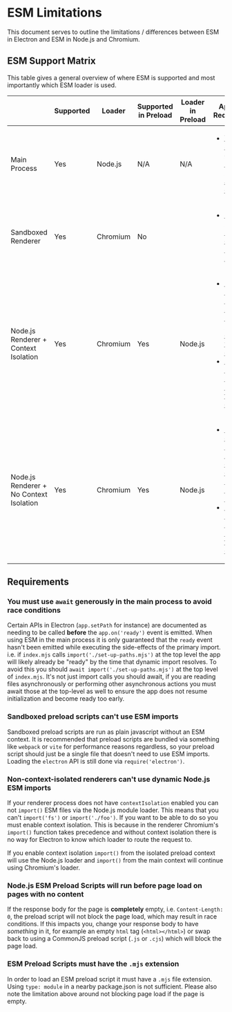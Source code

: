 # ESM Limitations

This document serves to outline the limitations / differences between ESM in Electron and ESM in Node.js and Chromium.

## ESM Support Matrix

This table gives a general overview of where ESM is supported and most importantly which ESM loader is used.

| | Supported | Loader | Supported in Preload | Loader in Preload | Applicable Requirements |
|-|-|-|-|-|-|
| Main Process | Yes | Node.js | N/A | N/A | <ul><li> [You must `await` generously in the main process to avoid race conditions](foo) </li></ul> |
| Sandboxed Renderer | Yes | Chromium | No | | <ul><li> [Sandboxed preload scripts can't use ESM imports](thing) </li></ul> |
| Node.js Renderer + Context Isolation | Yes | Chromium | Yes | Node.js | <ul><li> [Node.js ESM Preload Scripts will run after page load on pages with no content](thingy) </li> <li>[ESM Preload Scripts must have the `.mjs` extension](other)</li></ul> |
| Node.js Renderer + No Context Isolation | Yes | Chromium | Yes | Node.js | <ul><li> [Non-context-isolated renderers can't use dynamic Node.js ESM imports](bar) </li> <li>[ESM Preload Scripts must have the `.mjs` extension](other)</li></ul> |

## Requirements

### You must use `await` generously in the main process to avoid race conditions

Certain APIs in Electron (`app.setPath` for instance) are documented as needing to be called **before** the `app.on('ready')` event is emitted.  When using ESM in the main process it is only guaranteed that the `ready` event hasn't been emitted while executing the side-effects of the primary import.  i.e. if `index.mjs` calls `import('./set-up-paths.mjs')` at the top level the app will likely already be "ready" by the time that dynamic import resolves.  To avoid this you should `await import('./set-up-paths.mjs')` at the top level of `index.mjs`.  It's not just import calls you should await, if you are reading files asynchronously or performing other asynchronous actions you must await those at the top-level as well to ensure the app does not resume initialization and become ready too early.

### Sandboxed preload scripts can't use ESM imports

Sandboxed preload scripts are run as plain javascript without an ESM context.  It is recommended that preload scripts are bundled via something like `webpack` or `vite` for performance reasons regardless, so your preload script should just be a single file that doesn't need to use ESM imports.  Loading the `electron` API is still done via `require('electron')`.

### Non-context-isolated renderers can't use dynamic Node.js ESM imports

If your renderer process does not have `contextIsolation` enabled you can not `import()` ESM files via the Node.js module loader.  This means that you can't `import('fs')` or `import('./foo')`.  If you want to be able to do so you must enable context isolation.  This is because in the renderer Chromium's `import()` function takes precedence and without context isolation there is no way for Electron to know which loader to route the request to.

If you enable context isolation `import()` from the isolated preload context will use the Node.js loader and `import()` from the main context will continue using Chromium's loader.

### Node.js ESM Preload Scripts will run before page load on pages with no content

If the response body for the page is **completely** empty, i.e. `Content-Length: 0`, the preload script will not block the page load, which may result in race conditions. If this impacts you, change your response body to have _something_ in it, for example an empty `html` tag (`<html></html>`) or swap back to using a CommonJS preload script (`.js` or `.cjs`) which will block the page load.

### ESM Preload Scripts must have the `.mjs` extension

In order to load an ESM preload script it must have a `.mjs` file extension.  Using `type: module` in a nearby package.json is not sufficient.  Please also note the limitation above around not blocking page load if the page is empty.
